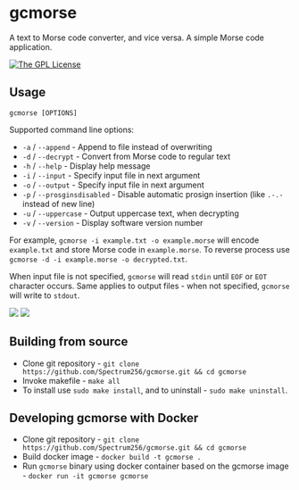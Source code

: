 # gcmorse
A text to Morse code converter, and vice versa. A simple Morse code application.


[![The GPL License](https://img.shields.io/badge/license-GPL-yellow.svg?style=flat-square)](https://opensource.org/licenses/GPL-3.0)

## Usage
`gcmorse [OPTIONS]`

Supported command line options:
 - `-a` / `--append` - Append to file instead of overwriting
 - `-d` / `--decrypt` - Convert from Morse code to regular text
 - `-h` / `--help` - Display help message
 - `-i` / `--input` - Specify input file in next argument
 - `-o` / `--output` - Specify input file in next argument
 - `-p` / `--prosginsdisabled` - Disable automatic prosign insertion (like `.-.-` instead of new line)
 - `-u` / `--uppercase` - Output uppercase text, when decrypting
 - `-v` / `--version` - Display software version number
 
For example, `gcmorse -i example.txt -o example.morse` will encode `example.txt` and store Morse code in `example.morse`.
To reverse process use `gcmorse -d -i example.morse -o decrypted.txt`.

When input file is not specified, `gcmorse` will read `stdin` until `EOF` or `EOT` character occurs.
Same applies to output files - when not specified, `gcmorse` will write to `stdout`.


<img src="https://a.fsdn.com/con/app/proj/gcmorse/screenshots/gcmorse_macos.png/max/max/1"/>
<img src="https://a.fsdn.com/con/app/proj/gcmorse/screenshots/gcmorse_debian.png/max/max/1"/>


## Building from source
 - Clone git repository - `git clone https://github.com/Spectrum256/gcmorse.git && cd gcmorse`
 - Invoke makefile - `make all`
 - To install use `sudo make install`, and to uninstall - `sudo make uninstall`.
 
## Developing gcmorse with Docker
 - Clone git repository - `git clone https://github.com/Spectrum256/gcmorse.git && cd gcmorse`
 - Build docker image - `docker build -t gcmorse .`
 - Run `gcmorse` binary using docker container based on the gcmorse image - `docker run -it gcmorse gcmorse`
